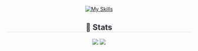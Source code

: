 <div align="center">
  
  [![My Skills](https://skillicons.dev/icons?i=eclipse,github,html,hibernate,java,mysql,php,spring,vscode)](https://skillicons.dev)
  
  <h2 style="border-bottom: 1px solid #d8dee4; color: #282d33;"> 🏅 Stats </h2> 
  <div align="center">
    <img src="https://github-readme-stats.vercel.app/api?username=DongyeonLee&custom_title=DongyeonLee's Github Stat&theme=github_dark_dimmed" />
    <img src="https://github-readme-stats.vercel.app/api/top-langs/?username=DongyeonLee&layout=compact&theme=github_dark_dimmed" />
  </div>
</div>


    

<!--
**Dongyeon0123/Dongyeon0123** is a ✨ _special_ ✨ repository because its `README.md` (this file) appears on your GitHub profile.

Here are some ideas to get you started:

- 🔭 I’m currently working on ...
- 🌱 I’m currently learning ...
- 👯 I’m looking to collaborate on ...
- 🤔 I’m looking for help with ...
- 💬 Ask me about ...
- 📫 How to reach me: ...
- 😄 Pronouns: ...
- ⚡ Fun fact: ...
-->

